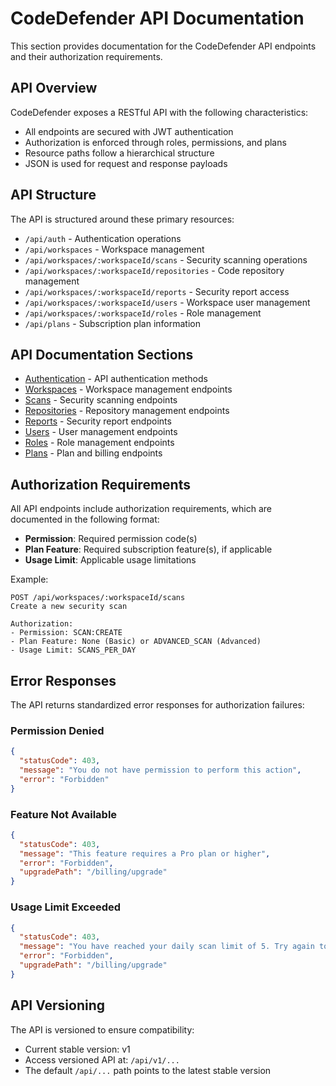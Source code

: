 # CodeDefender API Documentation

This section provides documentation for the CodeDefender API endpoints and their authorization requirements.

## API Overview

CodeDefender exposes a RESTful API with the following characteristics:

- All endpoints are secured with JWT authentication
- Authorization is enforced through roles, permissions, and plans
- Resource paths follow a hierarchical structure
- JSON is used for request and response payloads

## API Structure

The API is structured around these primary resources:

- `/api/auth` - Authentication operations
- `/api/workspaces` - Workspace management
- `/api/workspaces/:workspaceId/scans` - Security scanning operations
- `/api/workspaces/:workspaceId/repositories` - Code repository management
- `/api/workspaces/:workspaceId/reports` - Security report access
- `/api/workspaces/:workspaceId/users` - Workspace user management
- `/api/workspaces/:workspaceId/roles` - Role management
- `/api/plans` - Subscription plan information

## API Documentation Sections

- [Authentication](./authentication.md) - API authentication methods
- [Workspaces](./workspaces.md) - Workspace management endpoints
- [Scans](./scans.md) - Security scanning endpoints
- [Repositories](./repositories.md) - Repository management endpoints
- [Reports](./reports.md) - Security report endpoints
- [Users](./users.md) - User management endpoints
- [Roles](./roles.md) - Role management endpoints
- [Plans](./plans.md) - Plan and billing endpoints

## Authorization Requirements

All API endpoints include authorization requirements, which are documented in the following format:

- **Permission**: Required permission code(s)
- **Plan Feature**: Required subscription feature(s), if applicable
- **Usage Limit**: Applicable usage limitations

Example:

```
POST /api/workspaces/:workspaceId/scans
Create a new security scan

Authorization:
- Permission: SCAN:CREATE
- Plan Feature: None (Basic) or ADVANCED_SCAN (Advanced)
- Usage Limit: SCANS_PER_DAY
```

## Error Responses

The API returns standardized error responses for authorization failures:

### Permission Denied

```json
{
  "statusCode": 403,
  "message": "You do not have permission to perform this action",
  "error": "Forbidden"
}
```

### Feature Not Available

```json
{
  "statusCode": 403,
  "message": "This feature requires a Pro plan or higher",
  "error": "Forbidden",
  "upgradePath": "/billing/upgrade"
}
```

### Usage Limit Exceeded

```json
{
  "statusCode": 403,
  "message": "You have reached your daily scan limit of 5. Try again tomorrow or upgrade your plan.",
  "error": "Forbidden",
  "upgradePath": "/billing/upgrade"
}
```

## API Versioning

The API is versioned to ensure compatibility:

- Current stable version: v1
- Access versioned API at: `/api/v1/...`
- The default `/api/...` path points to the latest stable version
